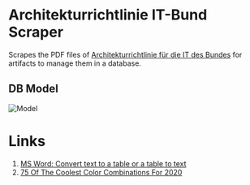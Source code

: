 # Architekturrichtlinie IT-Bund Scraper
Scrapes the PDF files of [Architekturrichtlinie für die IT des Bundes](https://www.cio.bund.de/Web/DE/Architekturen-und-Standards/Architekturrichtlinie-IT-Bund/architekturrichtlinie_it_bund_node.html) for artifacts to manage them in a database.

## DB Model
![Model](http://www.plantuml.com/plantuml/proxy?src=https://github.com/pommes/architekturrichtlinie-it-bund-scraper/blob/main/db-schema-model.puml)

# Links
1. [MS Word: Convert text to a table or a table to text][1]
2. [75 Of The Coolest Color Combinations For 2020][2]


[1]: <https://support.microsoft.com/en-us/office/convert-text-to-a-table-or-a-table-to-text-b5ce45db-52d5-4fe3-8e9c-e04b62f189e1> "MS Word: Convert text to a table or a table to text"
[2]: <https://www.designwizard.com/blog/design-trends/colour-combination> "75 Of The Coolest Color Combinations For 2020"